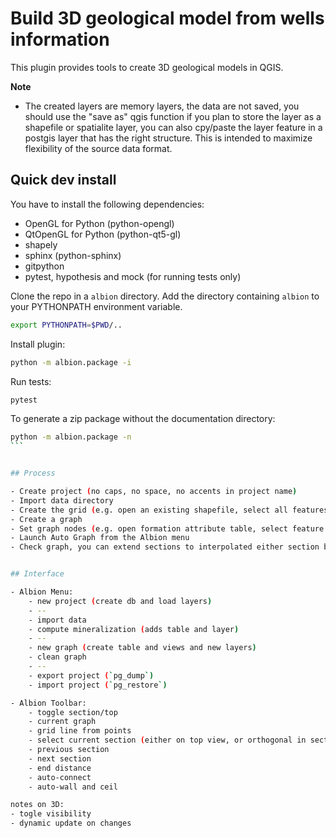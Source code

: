 # Build 3D geological model from wells information

This plugin provides tools to create 3D geological models in QGIS.

**Note**
  - The created layers are memory layers, the data are not saved, you should use the "save as" qgis function if you plan to store the layer as a shapefile or spatialite layer, you can also cpy/paste the layer feature in a postgis layer that has the right structure. This is intended to maximize flexibility of the source data format.

## Quick dev install


You have to install the following dependencies:

  - OpenGL for Python (python-opengl)
  - QtOpenGL for Python (python-qt5-gl)
  - shapely
  - sphinx (python-sphinx)
  - gitpython
  - pytest, hypothesis and mock (for running tests only)

Clone the repo in a `albion` directory. Add the directory containing `albion` to your PYTHONPATH environment variable.

```sh
export PYTHONPATH=$PWD/..
```

Install plugin:
```sh
python -m albion.package -i
```

Run tests:
```sh
pytest
```

To generate a zip package without the documentation directory:

````sh
python -m albion.package -n
```


## Process

- Create project (no caps, no space, no accents in project name)
- Import data directory
- Create the grid (e.g. open an existing shapefile, select all features with Ctrl+a then copy/paste in the grid layer that has been switched to edition mode)
- Create a graph
- Set graph nodes (e.g. open formation attribute table, select feature by code, copy/paste into node layer and set the graph_id field of pasted features, use field calculator for that)
- Launch Auto Graph from the Albion menu
- Check graph, you can extend sections to interpolated either section by section of globaly with the Albion menu entry


## Interface

- Albion Menu:
    - new project (create db and load layers)
    - --
    - import data
    - compute mineralization (adds table and layer)
    - --
    - new graph (create table and views and new layers)
    - clean graph
    - --
    - export project (`pg_dump`)
    - import project (`pg_restore`)

- Albion Toolbar:
    - toggle section/top
    - current graph
    - grid line from points
    - select current section (either on top view, or orthogonal in section view)
    - previous section
    - next section
    - end distance
    - auto-connect
    - auto-wall and ceil

notes on 3D:
- togle visibility
- dynamic update on changes
